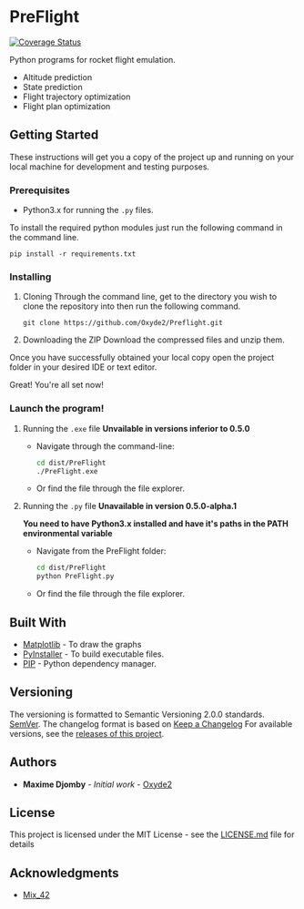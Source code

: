 # PreFlight

[![Coverage Status](https://coveralls.io/repos/github/Oxyde2/Preflight/badge.svg?branch=master)](https://coveralls.io/github/Oxyde2/Preflight?branch=master)

Python programs for rocket flight emulation.
- Altitude prediction
- State prediction
- Flight trajectory optimization
- Flight plan optimization

## Getting Started

These instructions will get you a copy of the project up and running on your local machine for development and testing purposes.

### Prerequisites

- Python3.x for running the `.py` files.

To install the required python modules just run the following command in the command line.

```
pip install -r requirements.txt
```

### Installing

 1. Cloning
    Through the command line, get to the directory you wish to clone the repository into then run the following command.
    ```
    git clone https://github.com/Oxyde2/Preflight.git
    ```

2. Downloading the ZIP
    Download the compressed files and unzip them.

Once you have successfully obtained your local copy open the project folder in your desired IDE or text editor.

Great! You're all set now!

### Launch the program!

1. Running the `.exe` file **Unvailable in versions inferior to 0.5.0**

    - Navigate through the command-line:
      ```bash
      cd dist/PreFlight
      ./PreFlight.exe
      ```
    - Or find the file through the file explorer.

2. Running the `.py` file **Unavailable in version 0.5.0-alpha.1**

    **You need to have Python3.x installed and have it's paths in the PATH environmental variable**

    - Navigate from the PreFlight folder:
      ```bash
      cd dist/PreFlight
      python PreFlight.py
      ```
    - Or find the file through the file explorer.

## Built With

* [Matplotlib](https://matplotlib.org/) - To draw the graphs
* [PyInstaller](https://pyinstaller.readthedocs.io/) - To build executable files.
* [PIP](https://pip.pypa.io/) - Python dependency manager.

## Versioning

The versioning is formatted to Semantic Versioning 2.0.0 standards. [SemVer](https://semver.org/).
The changelog format is based on [Keep a Changelog](https://keepachangelog.com/en/1.0.0/)
For available versions, see the [releases of this project](https://github.com/Oxyde2/Preflight/releases).

## Authors

* **Maxime Djomby** - *Initial work* - [Oxyde2](https://github.com/Oxyde2/)

## License

This project is licensed under the MIT License - see the [LICENSE.md](LICENSE.md) file for details

## Acknowledgments

* [Mix_42](https://github.com/42mix)
